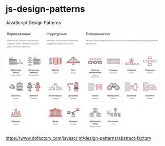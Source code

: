 # js-design-patterns
JavaScript Design Patterns

![Design patterns](./patterns.png)

https://www.dofactory.com/javascript/design-patterns/abstract-factory